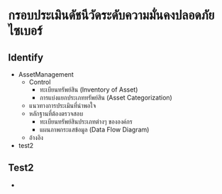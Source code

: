 # กรอบประเมินดัชนีวัดระดับความมั่นคงปลอดภัยไซเบอร์
## Identify
- AssetManagement
  - Control
    - ทะเบียนทรัพย์สิน (Inventory of Asset)
    - การแบ่งแยกประเภททรัพย์สิน (Asset Categorization)
  - แนวทางการประเมินที่น่าพอใจ
  - หลักฐานที่ต้องตรวจสอบ
    - ทะเบียนทรัพย์สินประเภทต่างๆ ขององค์กร
    - แผนภาพกระแสข้อมูล (Data Flow Diagram)
  - อ้างอิง
- test2
## Test2
- 